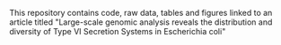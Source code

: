 This repository contains code, raw data, tables and figures linked to an article titled "Large-scale genomic analysis reveals the distribution and diversity of Type VI Secretion Systems in Escherichia coli" 
